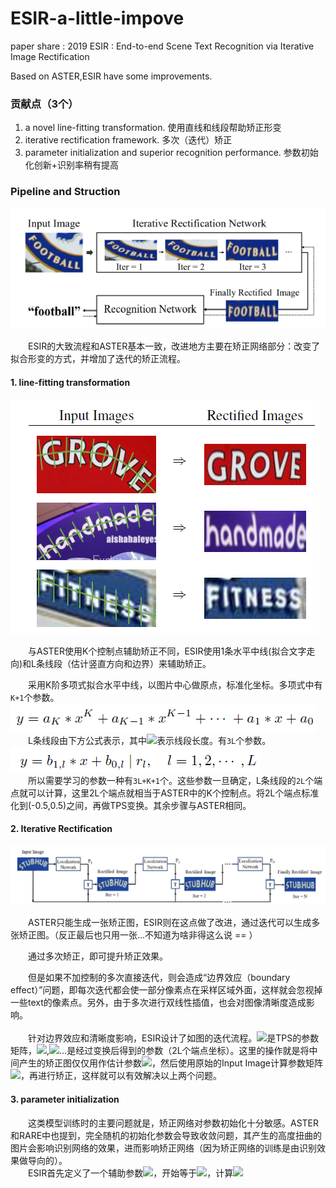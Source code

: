 # ESIR-a-little-impove
paper share : 2019 ESIR : End-to-end Scene Text Recognition via Iterative Image Rectification

Based on ASTER,ESIR have some improvements.

### 贡献点（3个）

1. a novel line-fitting transformation. 使用直线和线段帮助矫正形变
2. iterative rectification framework. 多次（迭代）矫正
3. parameter initialization and superior recognition performance. 参数初始化创新+识别率稍有提高

### Pipeline and Struction

![](https://github.com/cassie1728/ESIR-a-little-impove/raw/master/esir1.jpg)

　　ESIR的大致流程和ASTER基本一致，改进地方主要在矫正网络部分：改变了拟合形变的方式，并增加了迭代的矫正流程。

#### 1. line-fitting transformation

![](https://github.com/cassie1728/ESIR-a-little-impove/raw/master/esir2.jpg)

　　与ASTER使用K个控制点辅助矫正不同，ESIR使用1条水平中线(拟合文字走向)和L条线段（估计竖直方向和边界）来辅助矫正。<br>

　　采用K阶多项式拟合水平中线，以图片中心做原点，标准化坐标。多项式中有`K+1`个参数。
![](https://github.com/cassie1728/ESIR-a-little-impove/raw/master/esir4.jpg)
<br>
　　L条线段由下方公式表示，其中![](http://chart.googleapis.com/chart?cht=tx&chl=$$r_l$$)表示线段长度。有`3L`个参数。
![](https://github.com/cassie1728/ESIR-a-little-impove/raw/master/esir5.jpg)
<br>
　　所以需要学习的参数一种有`3L+K+1`个。这些参数一旦确定，L条线段的`2L`个端点就可以计算，这里2L个端点就相当于ASTER中的K个控制点。将2L个端点标准化到(-0.5,0.5)之间，再做TPS变换。其余步骤与ASTER相同。

#### 2. Iterative Rectification

![](https://github.com/cassie1728/ESIR-a-little-impove/raw/master/esir3.jpg)

　　ASTER只能生成一张矫正图，ESIR则在这点做了改进，通过迭代可以生成多张矫正图。（反正最后也只用一张…不知道为啥非得这么说 == ）<br>

　　通过多次矫正，即可提升矫正效果。<br>

　　但是如果不加控制的多次直接迭代，则会造成“边界效应（boundary effect）”问题，即每次迭代都会使一部分像素点在采样区域外面，这样就会忽视掉一些text的像素点。另外，由于多次进行双线性插值，也会对图像清晰度造成影响。
<br>
<br>
　　针对边界效应和清晰度影响，ESIR设计了如图的迭代流程。![](http://chart.googleapis.com/chart?cht=tx&chl=$$T$$)是TPS的参数矩阵，![](http://chart.googleapis.com/chart?cht=tx&chl=$$P_l$$),![](http://chart.googleapis.com/chart?cht=tx&chl=$$P_2$$)…是经过变换后得到的参数（2L个端点坐标）。这里的操作就是将中间产生的矫正图仅仅用作估计参数![](http://chart.googleapis.com/chart?cht=tx&chl=$$P_i$$)，然后使用原始的Input Image计算参数矩阵![](http://chart.googleapis.com/chart?cht=tx&chl=$$T$$)，再进行矫正，这样就可以有效解决以上两个问题。

#### 3. parameter initialization

　　这类模型训练时的主要问题就是，矫正网络对参数初始化十分敏感。ASTER和RARE中也提到，完全随机的初始化参数会导致收敛问题，其产生的高度扭曲的图片会影响识别网络的效果，进而影响矫正网络（因为矫正网络的训练是由识别效果做导向的）。
<br>
　　ESIR首先定义了一个辅助参数![](http://chart.googleapis.com/chart?cht=tx&chl=$$P_0$$)，开始等于![](http://chart.googleapis.com/chart?cht=tx&chl=$$P'$$)，计算![](http://chart.googleapis.com/chart?cht=tx&chl=$$P={P_0}$+${P}$$)
